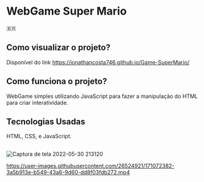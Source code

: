 # WebGame Super Mario

🇧🇷
## Como visualizar o projeto?
Disponível do link https://jonathancosta746.github.io/Game-SuperMario/

## Como funciona o projeto?
WebGame simples utilizando JavaScript para fazer a manipulação do HTML para criar interatividade.

## Tecnologias Usadas
HTML, CSS, e JavaScript.


##


![Captura de tela 2022-05-30 213120](https://user-images.githubusercontent.com/26524921/171071258-e496dfb3-7057-41a8-9ecb-f32eecf8cbcc.png)


https://user-images.githubusercontent.com/26524921/171072382-3a5b913e-b549-43a6-9d60-dd8f03fdb272.mp4
